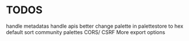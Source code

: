 # TODOS

handle metadatas
handle apis better
change palette in palettestore to hex default
sort community palettes
CORS/ CSRF
More export options
